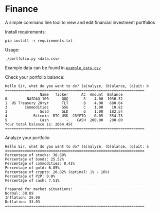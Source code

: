 # Finance

A simple command line tool to view and edit financial investment portfolios

Install requirements:

    pip install -r requirements.txt

Usage:

    ./portfolio.py <data.csv>

Example data can be found in [`example_data.csv`](/example_data.csv)

Check your portfolio balance:

```
Hello Sir, what do you want to do? (a)nalyze, (b)alance, (q)uit: b
================================================================
                Name   Ticker      AC  Amount  Balance
0         NASDAQ 100      QQQ       S    4.00  1036.32
1  US Treasury 20+yr      TLT       B    4.00   680.04
2        Commodities      GSG       C    1.00    10.82
3               Gold      GLD       G    1.00   182.54
4            Bitcoin  BTC-USD  CRYPTO    0.05   554.73
5               Cash        -    CASH  200.00   200.00
Your total balance is: 2664.45€
================================================================
```

Analyze your portfolio:

```
Hello Sir, what do you want to do? (a)nalyze, (b)alance, (q)uit: a
================================================================
Percentage of stocks: 38.89%
Percentage of bonds: 25.52%
Percentage of commodities: 0.41%
Percentage of gold: 6.85%
Percentage of crypto: 20.82% (optimal: 1% - 10%)
Percentage of P2P: 0.0%
Percentage of cash: 7.51%
----------------------------------------------------------------
Prepared for market situations:
Normal: 38.89
Inflation: 28.08
Deflation: 33.03
================================================================

```